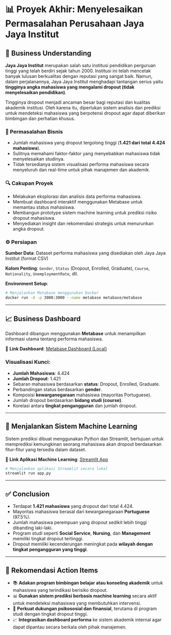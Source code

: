 
# 📊 Proyek Akhir: Menyelesaikan Permasalahan Perusahaan Jaya Jaya Institut

## 🧠 Business Understanding

**Jaya Jaya Institut** merupakan salah satu institusi pendidikan perguruan tinggi yang telah berdiri sejak tahun 2000. Institusi ini telah mencetak banyak lulusan berkualitas dengan reputasi yang sangat baik. Namun, dalam perjalanannya, Jaya Jaya Institut menghadapi tantangan serius yaitu **tingginya angka mahasiswa yang mengalami dropout (tidak menyelesaikan pendidikan)**.

Tingginya dropout menjadi ancaman besar bagi reputasi dan kualitas akademik institusi. Oleh karena itu, diperlukan sistem analisis dan prediksi untuk mendeteksi mahasiswa yang berpotensi dropout agar dapat diberikan bimbingan dan perhatian khusus.

### 🎯 Permasalahan Bisnis

- Jumlah mahasiswa yang dropout tergolong tinggi (**1.421 dari total 4.424 mahasiswa**).
- Sulitnya memahami faktor-faktor yang menyebabkan mahasiswa tidak menyelesaikan studinya.
- Tidak tersedianya sistem visualisasi performa mahasiswa secara menyeluruh dan real-time untuk pihak manajemen dan akademik.

### 🔍 Cakupan Proyek

- Melakukan eksplorasi dan analisis data performa mahasiswa.
- Membuat dashboard interaktif menggunakan Metabase untuk memantau status mahasiswa.
- Membangun prototype sistem machine learning untuk prediksi risiko dropout mahasiswa.
- Menyediakan insight dan rekomendasi strategis untuk menurunkan angka dropout.

### ⚙️ Persiapan

**Sumber Data**: Dataset performa mahasiswa yang disediakan oleh Jaya Jaya Institut (format CSV)

**Kolom Penting**:
`Gender`, `Status` (Dropout, Enrolled, Graduate), `Course`, `Nationality`, `UnemploymentRate`, dll.

**Environment Setup**:

```bash
# Menjalankan Metabase menggunakan Docker
docker run -d -p 3000:3000 --name metabase metabase/metabase
```

---

## 📈 Business Dashboard

Dashboard dibangun menggunakan **Metabase** untuk menampilkan informasi utama tentang performa mahasiswa.

📎 **Link Dashboard**: [Metabase Dashboard (Local)](http://localhost:3000/public/dashboard/c668be09-ae85-42f8-93e5-567609842fb0)

### Visualisasi Kunci:

- **Jumlah Mahasiswa**: 4.424
- **Jumlah Dropout**: 1.421
- Sebaran mahasiswa berdasarkan **status**: Dropout, Enrolled, Graduate.
- Perbandingan status berdasarkan **gender**.
- Komposisi **kewarganegaraan** mahasiswa (mayoritas Portuguese).
- Jumlah dropout berdasarkan **bidang studi (course)**.
- Korelasi antara **tingkat pengangguran** dan jumlah dropout.

---

## 🤖 Menjalankan Sistem Machine Learning

Sistem prediksi dibuat menggunakan Python dan Streamlit, bertujuan untuk memprediksi kemungkinan seorang mahasiswa akan dropout berdasarkan fitur-fitur yang tersedia dalam dataset.

📎 **Link Aplikasi Machine Learning**: [Streamlit App](https://nibroos-institusi-problem.streamlit.app/)

```bash
# Menjalankan aplikasi Streamlit secara lokal
streamlit run app.py
```

---

## ✅ Conclusion

- Terdapat **1.421 mahasiswa** yang dropout dari total 4.424.
- Mayoritas mahasiswa berasal dari kewarganegaraan **Portuguese** (97.5%).
- Jumlah mahasiswa perempuan yang dropout sedikit lebih tinggi dibanding laki-laki.
- Program studi seperti **Social Service**, **Nursing**, dan **Management** memiliki tingkat dropout tertinggi.
- Dropout memiliki kecenderungan meningkat pada **wilayah dengan tingkat pengangguran yang tinggi**.

---

## 🚀 Rekomendasi Action Items

- 📚 **Adakan program bimbingan belajar atau konseling akademik** untuk mahasiswa yang terindikasi berisiko dropout.
- 📊 **Gunakan sistem prediksi berbasis machine learning** secara aktif untuk mendeteksi mahasiswa yang membutuhkan intervensi.
- 🤝 **Perkuat dukungan psikososial dan finansial**, terutama di program studi dengan tingkat dropout tinggi.
- 📈 **Integrasikan dashboard performa** ke sistem akademik internal agar dapat dipantau secara berkala oleh pihak manajemen.
